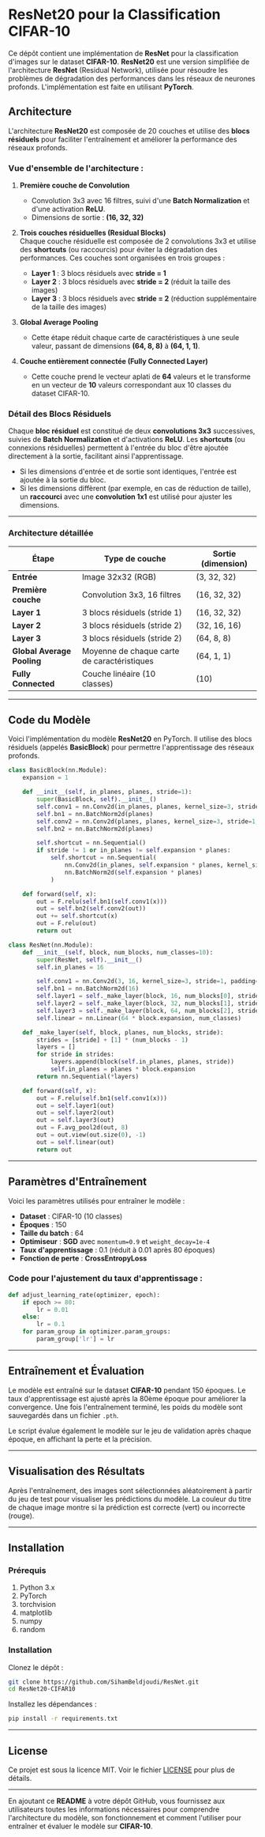 
# ResNet20 pour la Classification CIFAR-10

Ce dépôt contient une implémentation de **ResNet** pour la classification d'images sur le dataset **CIFAR-10**. **ResNet20** est une version simplifiée de l'architecture **ResNet** (Residual Network), utilisée pour résoudre les problèmes de dégradation des performances dans les réseaux de neurones profonds. L'implémentation est faite en utilisant **PyTorch**.

## Architecture

L'architecture **ResNet20** est composée de 20 couches et utilise des **blocs résiduels** pour faciliter l'entraînement et améliorer la performance des réseaux profonds.

### Vue d'ensemble de l'architecture :

1. **Première couche de Convolution**  
   - Convolution 3x3 avec 16 filtres, suivi d'une **Batch Normalization** et d'une activation **ReLU**.  
   - Dimensions de sortie : **(16, 32, 32)**

2. **Trois couches résiduelles (Residual Blocks)**  
   Chaque couche résiduelle est composée de 2 convolutions 3x3 et utilise des **shortcuts** (ou raccourcis) pour éviter la dégradation des performances. Ces couches sont organisées en trois groupes :
   
   - **Layer 1** : 3 blocs résiduels avec **stride = 1**  
   - **Layer 2** : 3 blocs résiduels avec **stride = 2** (réduit la taille des images)  
   - **Layer 3** : 3 blocs résiduels avec **stride = 2** (réduction supplémentaire de la taille des images)

3. **Global Average Pooling**  
   - Cette étape réduit chaque carte de caractéristiques à une seule valeur, passant de dimensions **(64, 8, 8)** à **(64, 1, 1)**.

4. **Couche entièrement connectée (Fully Connected Layer)**  
   - Cette couche prend le vecteur aplati de **64** valeurs et le transforme en un vecteur de **10** valeurs correspondant aux 10 classes du dataset CIFAR-10.

### Détail des Blocs Résiduels

Chaque **bloc résiduel** est constitué de deux **convolutions 3x3** successives, suivies de **Batch Normalization** et d'activations **ReLU**. Les **shortcuts** (ou connexions résiduelles) permettent à l'entrée du bloc d'être ajoutée directement à la sortie, facilitant ainsi l'apprentissage.

- Si les dimensions d'entrée et de sortie sont identiques, l'entrée est ajoutée à la sortie du bloc.
- Si les dimensions diffèrent (par exemple, en cas de réduction de taille), un **raccourci** avec une **convolution 1x1** est utilisé pour ajuster les dimensions.

---

### Architecture détaillée

| Étape                  | Type de couche            | Sortie (dimension)            |
|------------------------|---------------------------|-------------------------------|
| **Entrée**             | Image 32x32 (RGB)         | (3, 32, 32)                   |
| **Première couche**    | Convolution 3x3, 16 filtres| (16, 32, 32)                  |
| **Layer 1**            | 3 blocs résiduels (stride 1)| (16, 32, 32)                  |
| **Layer 2**            | 3 blocs résiduels (stride 2)| (32, 16, 16)                  |
| **Layer 3**            | 3 blocs résiduels (stride 2)| (64, 8, 8)                    |
| **Global Average Pooling** | Moyenne de chaque carte de caractéristiques | (64, 1, 1) |
| **Fully Connected**    | Couche linéaire (10 classes) | (10)                           |

---

## Code du Modèle

Voici l'implémentation du modèle **ResNet20** en PyTorch. Il utilise des blocs résiduels (appelés **BasicBlock**) pour permettre l'apprentissage des réseaux profonds.

```python
class BasicBlock(nn.Module):
    expansion = 1

    def __init__(self, in_planes, planes, stride=1):
        super(BasicBlock, self).__init__()
        self.conv1 = nn.Conv2d(in_planes, planes, kernel_size=3, stride=stride, padding=1, bias=False)
        self.bn1 = nn.BatchNorm2d(planes)
        self.conv2 = nn.Conv2d(planes, planes, kernel_size=3, stride=1, padding=1, bias=False)
        self.bn2 = nn.BatchNorm2d(planes)

        self.shortcut = nn.Sequential()
        if stride != 1 or in_planes != self.expansion * planes:
            self.shortcut = nn.Sequential(
                nn.Conv2d(in_planes, self.expansion * planes, kernel_size=1, stride=stride, bias=False),
                nn.BatchNorm2d(self.expansion * planes)
            )

    def forward(self, x):
        out = F.relu(self.bn1(self.conv1(x)))
        out = self.bn2(self.conv2(out))
        out += self.shortcut(x)
        out = F.relu(out)
        return out

class ResNet(nn.Module):
    def __init__(self, block, num_blocks, num_classes=10):
        super(ResNet, self).__init__()
        self.in_planes = 16

        self.conv1 = nn.Conv2d(3, 16, kernel_size=3, stride=1, padding=1, bias=False)
        self.bn1 = nn.BatchNorm2d(16)
        self.layer1 = self._make_layer(block, 16, num_blocks[0], stride=1)
        self.layer2 = self._make_layer(block, 32, num_blocks[1], stride=2)
        self.layer3 = self._make_layer(block, 64, num_blocks[2], stride=2)
        self.linear = nn.Linear(64 * block.expansion, num_classes)

    def _make_layer(self, block, planes, num_blocks, stride):
        strides = [stride] + [1] * (num_blocks - 1)
        layers = []
        for stride in strides:
            layers.append(block(self.in_planes, planes, stride))
            self.in_planes = planes * block.expansion
        return nn.Sequential(*layers)

    def forward(self, x):
        out = F.relu(self.bn1(self.conv1(x)))
        out = self.layer1(out)
        out = self.layer2(out)
        out = self.layer3(out)
        out = F.avg_pool2d(out, 8)
        out = out.view(out.size(0), -1)
        out = self.linear(out)
        return out
```

---

## Paramètres d'Entraînement

Voici les paramètres utilisés pour entraîner le modèle :

- **Dataset** : CIFAR-10 (10 classes)
- **Époques** : 150
- **Taille du batch** : 64
- **Optimiseur** : **SGD** avec `momentum=0.9` et `weight_decay=1e-4`
- **Taux d'apprentissage** : 0.1 (réduit à 0.01 après 80 époques)
- **Fonction de perte** : **CrossEntropyLoss**

### Code pour l'ajustement du taux d'apprentissage :

```python
def adjust_learning_rate(optimizer, epoch):
    if epoch >= 80:
        lr = 0.01
    else:
        lr = 0.1
    for param_group in optimizer.param_groups:
        param_group['lr'] = lr
```

---

## Entraînement et Évaluation

Le modèle est entraîné sur le dataset **CIFAR-10** pendant 150 époques. Le taux d'apprentissage est ajusté après la 80ème époque pour améliorer la convergence. Une fois l'entraînement terminé, les poids du modèle sont sauvegardés dans un fichier `.pth`.

Le script évalue également le modèle sur le jeu de validation après chaque époque, en affichant la perte et la précision.

---

## Visualisation des Résultats

Après l'entraînement, des images sont sélectionnées aléatoirement à partir du jeu de test pour visualiser les prédictions du modèle. La couleur du titre de chaque image montre si la prédiction est correcte (vert) ou incorrecte (rouge).

---

## Installation

### Prérequis

1. Python 3.x
2. PyTorch
3. torchvision
4. matplotlib
5. numpy
6. random

### Installation

Clonez le dépôt :

```bash
git clone https://github.com/SihamBeldjoudi/ResNet.git
cd ResNet20-CIFAR10
```

Installez les dépendances :

```bash
pip install -r requirements.txt
```

---

## License

Ce projet est sous la licence MIT. Voir le fichier [LICENSE](LICENSE) pour plus de détails.

---

En ajoutant ce **README** à votre dépôt GitHub, vous fournissez aux utilisateurs toutes les informations nécessaires pour comprendre l'architecture du modèle, son fonctionnement et comment l'utiliser pour entraîner et évaluer le modèle sur **CIFAR-10**.
